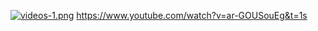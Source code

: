 

[![videos-1.png](https://i.postimg.cc/85yM8Js3/videos-1.png)](https://postimg.cc/8J6jMCRB)
https://www.youtube.com/watch?v=ar-GOUSouEg&t=1s
